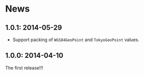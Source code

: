 # News

## 1.0.1: 2014-05-29

 * Support packing of `WGS84GeoPoint` and `TokyoGeoPoint` values.

## 1.0.0: 2014-04-10

The first release!!!
